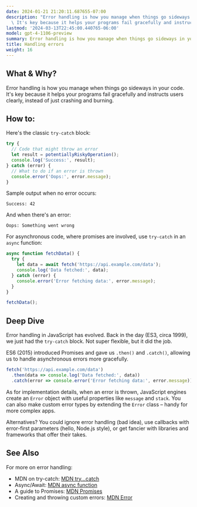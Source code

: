 ```yaml
---
date: 2024-01-21 21:20:11.687655-07:00
description: "Error handling is how you manage when things go sideways in your code.\
  \ It's key because it helps your programs fail gracefully and instructs users\u2026"
lastmod: '2024-03-13T22:45:00.440765-06:00'
model: gpt-4-1106-preview
summary: Error handling is how you manage when things go sideways in your code.
title: Handling errors
weight: 16
---
```


## What & Why?

Error handling is how you manage when things go sideways in your code. It's key because it helps your programs fail gracefully and instructs users clearly, instead of just crashing and burning.

## How to:

Here's the classic `try-catch` block:

```javascript
try {
  // Code that might throw an error
  let result = potentiallyRiskyOperation();
  console.log('Success:', result);
} catch (error) {
  // What to do if an error is thrown
  console.error('Oops:', error.message);
}
```

Sample output when no error occurs:
```
Success: 42
```

And when there's an error:
```
Oops: Something went wrong
```

For asynchronous code, where promises are involved, use `try-catch` in an `async` function:

```javascript
async function fetchData() {
  try {
    let data = await fetch('https://api.example.com/data');
    console.log('Data fetched:', data);
  } catch (error) {
    console.error('Error fetching data:', error.message);
  }
}

fetchData();
```

## Deep Dive

Error handling in JavaScript has evolved. Back in the day (ES3, circa 1999), we just had the `try-catch` block. Not super flexible, but it did the job.

ES6 (2015) introduced Promises and gave us `.then()` and `.catch()`, allowing us to handle asynchronous errors more gracefully.

```javascript
fetch('https://api.example.com/data')
  .then(data => console.log('Data fetched:', data))
  .catch(error => console.error('Error fetching data:', error.message));
```

As for implementation details, when an error is thrown, JavaScript engines create an `Error` object with useful properties like `message` and `stack`. You can also make custom error types by extending the `Error` class – handy for more complex apps.

Alternatives? You could ignore error handling (bad idea), use callbacks with error-first parameters (hello, Node.js style), or get fancier with libraries and frameworks that offer their takes.

## See Also

For more on error handling:

- MDN on try-catch: [MDN try...catch](https://developer.mozilla.org/en-US/docs/Web/JavaScript/Reference/Statements/try...catch)
- Async/Await: [MDN async function](https://developer.mozilla.org/en-US/docs/Web/JavaScript/Reference/Statements/async_function)
- A guide to Promises: [MDN Promises](https://developer.mozilla.org/en-US/docs/Web/JavaScript/Reference/Global_Objects/Promise)
- Creating and throwing custom errors: [MDN Error](https://developer.mozilla.org/en-US/docs/Web/JavaScript/Reference/Global_Objects/Error)
